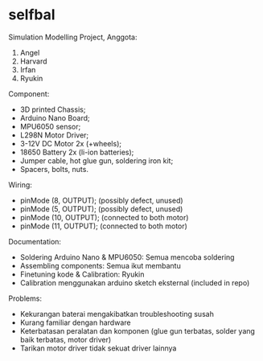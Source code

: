 # selfbal
Simulation Modelling Project, 
Anggota: 
  1. Angel
  2. Harvard
  3. Irfan
  4. Ryukin

Component:
  - 3D printed Chassis;
  - Arduino Nano Board;
  - MPU6050 sensor;
  - L298N Motor Driver;
  - 3-12V DC Motor 2x (+wheels);
  - 18650 Battery 2x (li-ion batteries);
  - Jumper cable, hot glue gun, soldering iron kit;
  - Spacers, bolts, nuts.

Wiring: 
  - pinMode (8, OUTPUT); (possibly defect, unused)
  - pinMode (5, OUTPUT); (possibly defect, unused)
  - pinMode (10, OUTPUT); (connected to both motor)
  - pinMode (11, OUTPUT); (connected to both motor)

Documentation:
  - Soldering Arduino Nano & MPU6050: Semua mencoba soldering
  - Assembling components: Semua ikut membantu
  - Finetuning kode & Calibration: Ryukin
  - Calibration menggunakan arduino sketch eksternal (included in repo)
  
Problems:
  - Kekurangan baterai mengakibatkan troubleshooting susah
  - Kurang familiar dengan hardware
  - Keterbatasan peralatan dan komponen (glue gun terbatas, solder yang baik terbatas, motor driver)
  - Tarikan motor driver tidak sekuat driver lainnya
